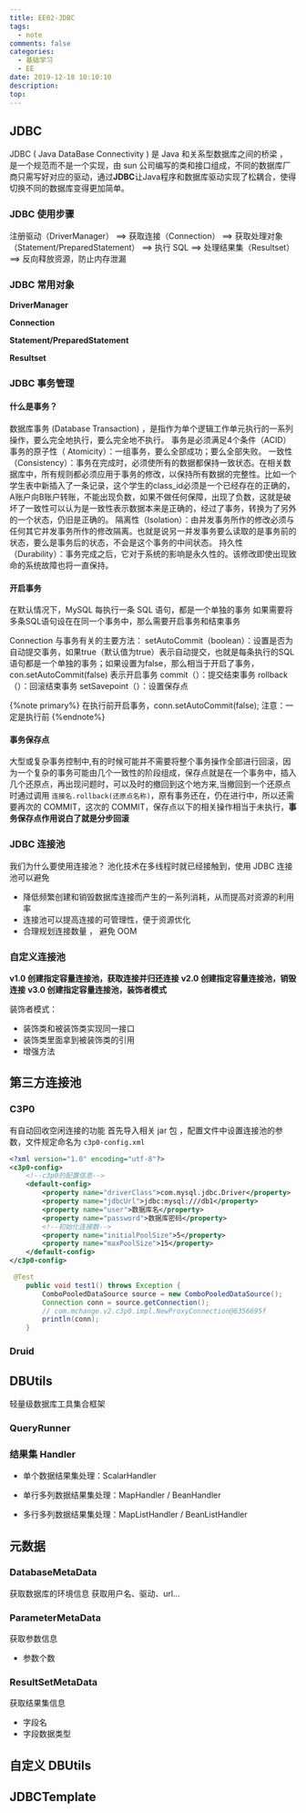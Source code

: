 ```yaml
---
title: EE02-JDBC
tags:
  - note
comments: false
categories:
  - 基础学习
  - EE
date: 2019-12-18 10:10:10
description:
top:
---
```


## JDBC

JDBC ( Java DataBase Connectivity  ) 是 Java 和关系型数据库之间的桥梁 ， 是一个规范而不是一个实现，由 sun 公司编写的类和接口组成，不同的数据库厂商只需写好对应的驱动，通过**JDBC**让Java程序和数据库驱动实现了松耦合，使得切换不同的数据库变得更加简单。

### JDBC 使用步骤

注册驱动（DriverManager） ==> 获取连接（Connection） ==> 获取处理对象（Statement/PreparedStatement） ==> 执行 SQL ==> 处理结果集（Resultset） ==> 反向释放资源，防止内存泄漏

### JDBC 常用对象

**DriverManager**

**Connection**

**Statement/PreparedStatement**

**Resultset**

### JDBC 事务管理

#### 什么是事务？

数据库事务 (Database Transaction) ，是指作为单个逻辑工作单元执行的一系列操作，要么完全地执行，要么完全地不执行。
事务是必须满足4个条件（ACID）
事务的原子性（ Atomicity）：一组事务，要么全部成功；要么全部失败。
一致性 （Consistency）：事务在完成时，必须使所有的数据都保持一致状态。在相关数据库中，所有规则都必须应用于事务的修改，以保持所有数据的完整性。比如一个学生表中新插入了一条记录，这个学生的class_id必须是一个已经存在的正确的，A账户向B账户转账，不能出现负数，如果不做任何保障，出现了负数，这就是破坏了一致性可以认为是一致性表示数据本来是正确的，经过了事务，转换为了另外的一个状态，仍旧是正确的。
隔离性（Isolation）：由并发事务所作的修改必须与任何其它并发事务所作的修改隔离。也就是说另一并发事务要么读取的是事务前的状态，要么是事务后的状态，不会是这个事务的中间状态。
持久性（Durability）：事务完成之后，它对于系统的影响是永久性的。该修改即使出现致命的系统故障也将一直保持。


#### 开启事务

在默认情况下，MySQL 每执行一条 SQL 语句，都是一个单独的事务
如果需要将多条SQL语句设在在同一个事务中，那么需要开启事务和结束事务

Connection 与事务有关的主要方法：
setAutoCommit（boolean）：设置是否为自动提交事务，如果true（默认值为true）表示自动提交，也就是每条执行的SQL语句都是一个单独的事务；如果设置为false，那么相当于开启了事务，con.setAutoCommit(false) 表示开启事务
commit（）：提交结束事务
rollback（）：回滚结束事务
setSavepoint（）：设置保存点

{%note primary%}
在执行前开启事务，conn.setAutoCommit(false);
注意：一定是执行前
{%endnote%}


#### 事务保存点

大型或复杂事务控制中,有的时候可能并不需要将整个事务操作全部进行回滚，因为一个复杂的事务可能由几个一致性的阶段组成，保存点就是在一个事务中，插入几个还原点，再出现问题时，可以及时的撤回到这个地方来,当撤回到一个还原点时通过调用 `连接名.rollback(还原点名称)`，原有事务还在，仍在进行中，所以还需要再次的 COMMIT，这次的 COMMIT，保存点以下的相关操作相当于未执行，**事务保存点作用说白了就是分步回滚**


### JDBC 连接池

我们为什么要使用连接池？
池化技术在多线程时就已经接触到，使用 JDBC 连接池可以避免
* 降低频繁创建和销毁数据库连接而产生的一系列消耗，从而提高对资源的利用率
* 连接池可以提高连接的可管理性，便于资源优化
* 合理规划连接数量 ， 避免 OOM

### 自定义连接池

**v1.0 创建指定容量连接池，获取连接并归还连接**
**v2.0 创建指定容量连接池，销毁连接**
**v3.0 创建指定容量连接池，装饰者模式**

装饰者模式：
* 装饰类和被装饰类实现同一接口
* 装饰类里面拿到被装饰类的引用
* 增强方法

## 第三方连接池

### C3P0

有自动回收空闲连接的功能
首先导入相关 jar 包 ，配置文件中设置连接池的参数，文件规定命名为 `c3p0-config.xml`
```xml
<?xml version="1.0" encoding="utf-8"?>
<c3p0-config>
	<!--c3p0的配置信息-->
	<default-config>
		<property name="driverClass">com.mysql.jdbc.Driver</property>
		<property name="jdbcUrl">jdbc:mysql:///db1</property>
		<property name="user">数据库名</property>
		<property name="password">数据库密码</property>
		<!--初始化连接数-->
		<property name="initialPoolSize">5</property>
		<property name="maxPoolSize">15</property>
	</default-config>
</c3p0-config>
```
```java
 @Test
    public void test1() throws Exception {
        ComboPooledDataSource source = new ComboPooledDataSource();
        Connection conn = source.getConnection();
        // com.mchange.v2.c3p0.impl.NewProxyConnection@6356695f
        println(conn);
    }
```
### Druid

## DBUtils

轻量级数据库工具集合框架

### QueryRunner

### 结果集 Handler

* 单个数据结果集处理：ScalarHandler

* 单行多列数据结果集处理：MapHandler / BeanHandler

* 多行多列数据结果集处理：MapListHandler / BeanListHandler

## 元数据

### DatabaseMetaData

获取数据库的环境信息
获取用户名、驱动、url...

### ParameterMetaData

获取参数信息
* 参数个数

### ResultSetMetaData

获取结果集信息
* 字段名
* 字段数据类型

## 自定义 DBUtils


## JDBCTemplate
